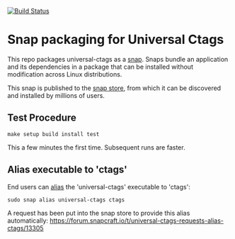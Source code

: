 [![Build Status](https://travis-ci.org/universal-ctags/ctags-snap.svg?branch=master)](https://travis-ci.org/universal-ctags/ctags-snap)

Snap packaging for Universal Ctags
==================================

This repo packages universal-ctags as a [snap](https://snapcraft.io/docs).
Snaps bundle an application and its dependencies in a package that can be
installed without modification across Linux distributions.

This snap is published to the [snap store](https://snapcraft.io/store),
from which it can be discovered and installed by millions of users.

Test Procedure
--------------

    make setup build install test

This a few minutes the first time. Subsequent runs are faster.

Alias executable to 'ctags'
---------------------------

End users can
[alias](https://docs.snapcraft.io/commands-and-aliases/3950)
the 'universal-ctags' executable to 'ctags':

    sudo snap alias universal-ctags ctags

A request has been put into the snap store to provide this alias
automatically:
https://forum.snapcraft.io/t/universal-ctags-requests-alias-ctags/13305

